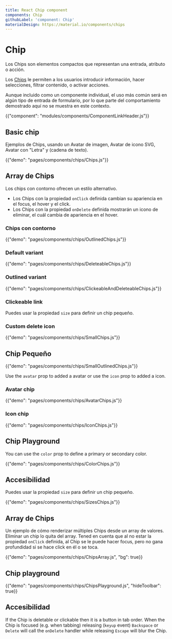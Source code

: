 ```yaml
---
title: React Chip component
components: Chip
githubLabel: 'component: Chip'
materialDesign: https://material.io/components/chips
---
```


# Chip

<p class="description">Los Chips son elementos compactos que representan una entrada, atributo o acción.</p>

Los [Chips](https://material.io/design/components/chips.html) le permiten a los usuarios introducir información, hacer selecciones, filtrar contenido, o activar acciones.

Aunque incluido como un componente individual, el uso más común será en algún tipo de entrada de formulario, por lo que parte del comportamiento demostrado aquí no se muestra en este contexto.

{{"component": "modules/components/ComponentLinkHeader.js"}}

## Basic chip

Ejemplos de Chips, usando un Avatar de imagen, Avatar de icono SVG, Avatar con "Letra" y (cadena de texto).

{{"demo": "pages/components/chips/Chips.js"}}

## Array de Chips

Los chips con contorno ofrecen un estilo alternativo.

- Los Chips con la propiedad `onClick` definida cambian su apariencia en el focus, el hover y el click.
- Los Chips con la propiedad `onDelete` definida mostrarán un icono de eliminar, el cuál cambia de apariencia en el hover.

### Chips con contorno

{{"demo": "pages/components/chips/OutlinedChips.js"}}

### Default variant

{{"demo": "pages/components/chips/DeleteableChips.js"}}

### Outlined variant

{{"demo": "pages/components/chips/ClickeableAndDeleteableChips.js"}}

### Clickeable link

Puedes usar la propiedad `size` para definir un chip pequeño.

### Custom delete icon

{{"demo": "pages/components/chips/SmallChips.js"}}

## Chip Pequeño

{{"demo": "pages/components/chips/SmallOutlinedChips.js"}}

Use the `avatar` prop to added a avatar or use the `icon` prop to added a icon.

### Avatar chip

{{"demo": "pages/components/chips/AvatarChips.js"}}

### Icon chip

{{"demo": "pages/components/chips/IconChips.js"}}

## Chip Playground

You can use the `color` prop to define a primary or secondary color.

{{"demo": "pages/components/chips/ColorChips.js"}}

## Accesibilidad

Puedes usar la propiedad `size` para definir un chip pequeño.

{{"demo": "pages/components/chips/SizesChips.js"}}

## Array de Chips

Un ejemplo de cómo renderizar múltiples Chips desde un array de valores. Eliminar un chip lo quita del array. Tened en cuenta que al no estar la propiedad `onClick` definida, al Chip se le puede hacer focus, pero no gana profundidad si se hace click en él o se toca.

{{"demo": "pages/components/chips/ChipsArray.js", "bg": true}}

## Chip playground

{{"demo": "pages/components/chips/ChipsPlayground.js", "hideToolbar": true}}

## Accesibilidad

If the Chip is deletable or clickable then it is a button in tab order. When the Chip is focused (e.g. when tabbing) releasing (`keyup` event) `Backspace` or `Delete` will call the `onDelete` handler while releasing `Escape` will blur the Chip.
